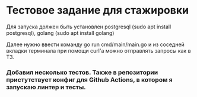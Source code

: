 # Тестовое задание для стажировки

Для запуска должен быть установлен postgresql (sudo apt install postgresql), golang (sudo apt install golang)

Далее нужно ввести команду go run cmd/main/main.go и из соседней вкладки терминала при помощи curl'а можно отправлять запросы как в ТЗ.

### Добавил несколько тестов. Также в репозитории пристутствует конфиг для Github Actions, в котором я запускаю линтер и тесты.



